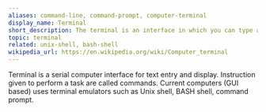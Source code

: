 ```yaml
---
aliases: command-line, command-prompt, computer-terminal
display_name: Terminal
short_description: The terminal is an interface in which you can type and execute text-based commands. 
topic: terminal
related: unix-shell, bash-shell
wikipedia_url: https://en.wikipedia.org/wiki/Computer_terminal
---
```

Terminal is a serial computer interface for text entry and display. Instruction given to perform a task are called commands. Current computers (GUI based) uses terminal emulators such as Unix shell, BASH shell, command prompt.
